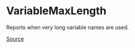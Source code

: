 # VariableMaxLength

Reports when very long variable names are used.


[Source](https://detekt.dev/docs/rules/naming#variablemaxlength)
